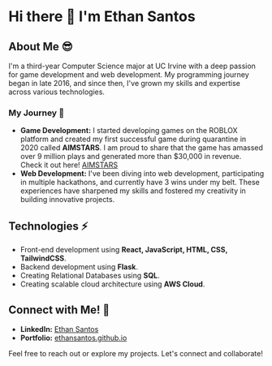 # Hi there 👋 I'm Ethan Santos

## About Me 😎
I'm a third-year Computer Science major at UC Irvine with a deep passion for game development and web development. My programming journey began in late 2016, and since then, I've grown my skills and expertise across various technologies.

### My Journey 🚀
- **Game Development:** I started developing games on the ROBLOX platform and created my first successful game during quarantine in 2020 called **AIMSTARS**. I am proud to share that the game has amassed over 9 million plays and generated more than $30,000 in revenue. Check it out here! [AIMSTARS](https://www.roblox.com/games/5153937061/AIMSTARS-FPS-AIM-TRAINER)
- **Web Development:** I've been diving into web development, participating in multiple hackathons, and currently have 3 wins under my belt. These experiences have sharpened my skills and fostered my creativity in building innovative projects.

## Technologies ⚡
- Front-end development using **React, JavaScript, HTML, CSS, TailwindCSS**.
- Backend development using **Flask**.
- Creating Relational Databases using **SQL**.
- Creating scalable cloud architecture using **AWS Cloud**.

## Connect with Me! 🤝
- **LinkedIn:** [Ethan Santos](https://www.linkedin.com/in/ethanmadeit/)
- **Portfolio:** [ethansantos.github.io](https://ethansantos.github.io/)

Feel free to reach out or explore my projects. Let's connect and collaborate!
